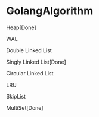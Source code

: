 # GolangAlgorithm

Heap[Done]

WAL

Double Linked List

Singly Linked List[Done]

Circular Linked List

LRU

SkipList

MultiSet[Done]
